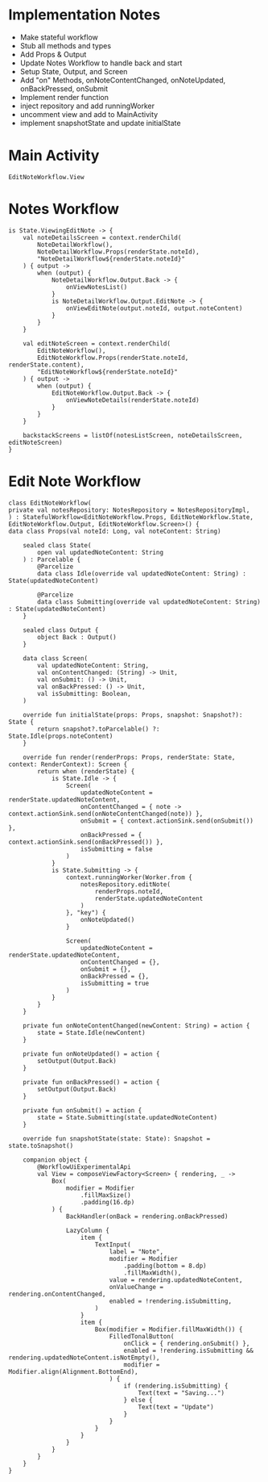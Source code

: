 # Implementation Notes
- Make stateful workflow
- Stub all methods and types
- Add Props & Output
- Update Notes Workflow to handle back and start
- Setup State, Output, and Screen
- Add "on" Methods, onNoteContentChanged, onNoteUpdated, onBackPressed, onSubmit
- Implement render function
- inject repository and add runningWorker
- uncomment view and add to MainActivity
- implement snapshotState and update initialState

# Main Activity
    EditNoteWorkflow.View

# Notes Workflow
    is State.ViewingEditNote -> {
        val noteDetailsScreen = context.renderChild(
            NoteDetailWorkflow(),
            NoteDetailWorkflow.Props(renderState.noteId),
            "NoteDetailWorkflow${renderState.noteId}"
        ) { output ->
            when (output) {
                NoteDetailWorkflow.Output.Back -> {
                    onViewNotesList()
                }
                is NoteDetailWorkflow.Output.EditNote -> {
                    onViewEditNote(output.noteId, output.noteContent)
                }
            }
        }
    
        val editNoteScreen = context.renderChild(
            EditNoteWorkflow(),
            EditNoteWorkflow.Props(renderState.noteId, renderState.content),
            "EditNoteWorkflow${renderState.noteId}"
        ) { output ->
            when (output) {
                EditNoteWorkflow.Output.Back -> {
                    onViewNoteDetails(renderState.noteId)
                }
            }
        }
    
        backstackScreens = listOf(notesListScreen, noteDetailsScreen, editNoteScreen)
    }


# Edit Note Workflow

    class EditNoteWorkflow(
    private val notesRepository: NotesRepository = NotesRepositoryImpl,
    ) : StatefulWorkflow<EditNoteWorkflow.Props, EditNoteWorkflow.State, EditNoteWorkflow.Output, EditNoteWorkflow.Screen>() {
    data class Props(val noteId: Long, val noteContent: String)
    
        sealed class State(
            open val updatedNoteContent: String
        ) : Parcelable {
            @Parcelize
            data class Idle(override val updatedNoteContent: String) : State(updatedNoteContent)
    
            @Parcelize
            data class Submitting(override val updatedNoteContent: String) : State(updatedNoteContent)
        }
    
        sealed class Output {
            object Back : Output()
        }
    
        data class Screen(
            val updatedNoteContent: String,
            val onContentChanged: (String) -> Unit,
            val onSubmit: () -> Unit,
            val onBackPressed: () -> Unit,
            val isSubmitting: Boolean,
        )
    
        override fun initialState(props: Props, snapshot: Snapshot?): State {
            return snapshot?.toParcelable() ?: State.Idle(props.noteContent)
        }
    
        override fun render(renderProps: Props, renderState: State, context: RenderContext): Screen {
            return when (renderState) {
                is State.Idle -> {
                    Screen(
                        updatedNoteContent = renderState.updatedNoteContent,
                        onContentChanged = { note -> context.actionSink.send(onNoteContentChanged(note)) },
                        onSubmit = { context.actionSink.send(onSubmit()) },
                        onBackPressed = { context.actionSink.send(onBackPressed()) },
                        isSubmitting = false
                    )
                }
                is State.Submitting -> {
                    context.runningWorker(Worker.from {
                        notesRepository.editNote(
                            renderProps.noteId,
                            renderState.updatedNoteContent
                        )
                    }, "key") {
                        onNoteUpdated()
                    }
    
                    Screen(
                        updatedNoteContent = renderState.updatedNoteContent,
                        onContentChanged = {},
                        onSubmit = {},
                        onBackPressed = {},
                        isSubmitting = true
                    )
                }
            }
        }
    
        private fun onNoteContentChanged(newContent: String) = action {
            state = State.Idle(newContent)
        }
    
        private fun onNoteUpdated() = action {
            setOutput(Output.Back)
        }
    
        private fun onBackPressed() = action {
            setOutput(Output.Back)
        }
    
        private fun onSubmit() = action {
            state = State.Submitting(state.updatedNoteContent)
        }
    
        override fun snapshotState(state: State): Snapshot = state.toSnapshot()
    
        companion object {
            @WorkflowUiExperimentalApi
            val View = composeViewFactory<Screen> { rendering, _ ->
                Box(
                    modifier = Modifier
                        .fillMaxSize()
                        .padding(16.dp)
                ) {
                    BackHandler(onBack = rendering.onBackPressed)
    
                    LazyColumn {
                        item {
                            TextInput(
                                label = "Note",
                                modifier = Modifier
                                    .padding(bottom = 8.dp)
                                    .fillMaxWidth(),
                                value = rendering.updatedNoteContent,
                                onValueChange = rendering.onContentChanged,
                                enabled = !rendering.isSubmitting,
                            )
                        }
                        item {
                            Box(modifier = Modifier.fillMaxWidth()) {
                                FilledTonalButton(
                                    onClick = { rendering.onSubmit() },
                                    enabled = !rendering.isSubmitting && rendering.updatedNoteContent.isNotEmpty(),
                                    modifier = Modifier.align(Alignment.BottomEnd),
                                ) {
                                    if (rendering.isSubmitting) {
                                        Text(text = "Saving...")
                                    } else {
                                        Text(text = "Update")
                                    }
                                }
                            }
                        }
                    }
                }
            }
        }
    }